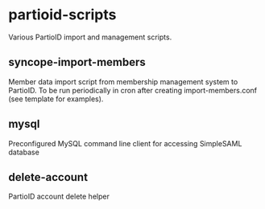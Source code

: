 partioid-scripts
================

Various PartioID import and management scripts.

## syncope-import-members

Member data import script from membership management system to PartioID.
To be run periodically in cron after creating import-members.conf (see template for examples).

## mysql

Preconfigured MySQL command line client for accessing SimpleSAML database

## delete-account

PartioID account delete helper
